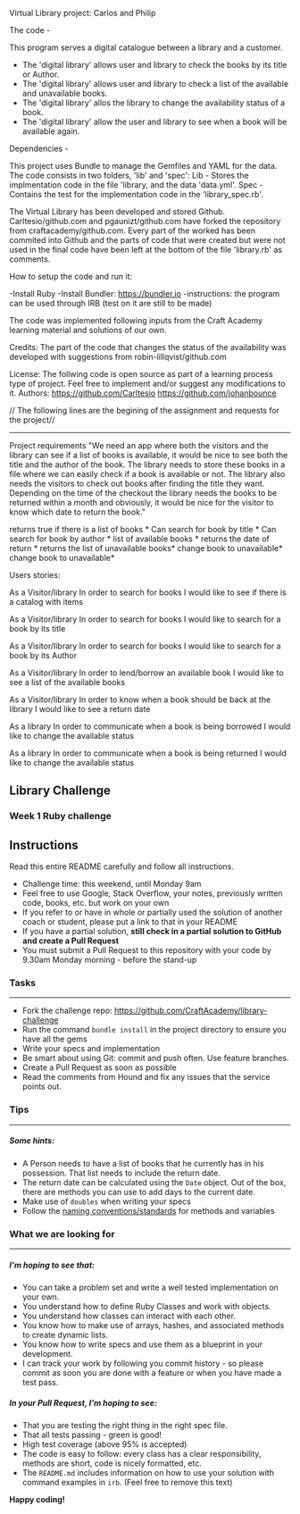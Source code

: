 Virtual Library project: Carlos and Philip

The code - 

This program serves a digital catalogue between a library and a customer.

- The 'digital library' allows user and library to check the books by its title or         Author.
- The 'digital library' allows user and library to check a list of the available and       unavailable books.
- The 'digital library' allos the library to change the availability status of a book.
- The 'digital library' allow the user and library to see when a book will be available    again.

Dependencies - 

This project uses Bundle to manage the Gemfiles and YAML for the data.
The code consists in two folders, 'lib' and 'spec':
Lib - Stores the implmentation code in the file 'library, and the data 'data.yml'.
Spec - Contains the test for the implementation code in the 'library_spec.rb'.

The Virtual Library has been developed and stored Github. Carltesio/github.com and pgaunizt/github.com have forked the repository from craftacademy/github.com.
Every part of the worked has been commited into Github and the parts of code that were created but were not used in the final code have been left at the bottom of the file 'library.rb' as comments.

How to setup the code and run it:

-Install Ruby
-Install Bundler: https://bundler.io
-instructions: the program can be used through IRB (test on it are still to be made)

The code was implemented following inputs from the Craft Academy learning material and  solutions of our own.

Credits: The part of the code that changes the status of the availability was developed           with suggestions from robin-lillqvist/github.com

License: The follwing code is open source as part of a learning process type of project. Feel free to implement and/or suggest any modifications to it.
Authors: https://github.com/Carltesio https://github.com/johanbounce




// The following lines are the begining of the assignment and requests for the project//


*****************************************************************************************







Project requirements
"We need an app where both the visitors and the library can see if a list of books is available, it would be nice to see both the title and the author of the book. The library needs to store these books in a file where we can easily check if a book is available or not. The library also needs the visitors to check out books after finding the title they want. Depending on the time of the checkout the library needs the books to be returned within a month and obviously, it would be nice for the visitor to know which date to return the book."

returns true if there is a list of books *
  Can search for book by title *
  Can search for book by author *
  list of available books *
  returns the date of return *
  returns the list of unavailable books*
  change book to unavailable*
  change book to unavailable*

Users stories:

As a Visitor/library
In order to search for books 
I would like to see if there is a catalog with items

As a Visitor/library
In order to search for books
I would like to search for a book by its title

As a Visitor/library
In order to search for books
I would like to search for a book by its Author

As a Visitor/library
In order to lend/borrow an available book
I would like to see a list of the available books

As a Visitor/library
In order to know when a book should be back at the library
I would like to see a return date

As a library
In order to communicate when a book is being borrowed
I would like to change the available status

As a library
In order to communicate when a book is being returned
I would like to change the available status














## Library Challenge
### Week 1 Ruby challenge

Instructions
-------
Read this entire README carefully and follow all instructions.

* Challenge time: this weekend, until Monday 9am
* Feel free to use Google, Stack Overflow, your notes, previously written code, books, etc. but work on your own
* If you refer to or have in whole or partially used the solution of another coach or student, please put a link to that in your README
* If you have a partial solution, **still check in a partial solution to GitHub and create a Pull Request**
* You must submit a Pull Request to this repository with your code by 9.30am Monday morning - before the stand-up


### Tasks
----

* Fork the challenge repo: https://github.com/CraftAcademy/library-challenge
* Run the command `bundle install` in the project directory to ensure you have all the gems
* Write your specs and implementation
* Be smart about using Git: commit and push often. Use feature branches.
* Create a Pull Request as soon as possible
* Read the comments from Hound and fix any issues that the service points out.

### Tips
----

##### Some hints:
  * A Person needs to have a list of books that he currently has in his possession. That list needs to include the return date.
  * The return date can be calculated using the `Date` object. Out of the box, there are methods you can use to add days to the current date.
  * Make use of `doubles` when writing your specs
  * Follow the [naming conventions/standards](https://craftacademy.gitbooks.io/coding-as-a-craft/content/extras/naming_standards.html) for methods and variables

### What we are looking for
----
##### I'm hoping to see that:
* You can take a problem set and write a well tested implementation on your own.
* You understand how to define Ruby Classes and work with objects.
* You understand how classes can interact with each other.
* You know how to make use of arrays, hashes, and associated methods to create dynamic lists.
* You know how to write specs and use them as a blueprint in your development.
* I can track your work by following you commit history - so please commit as soon you are done with a feature or when you have made a test pass.

##### In your Pull Request, I'm hoping to see:
* That you are testing the right thing in the right spec file.
* That all tests passing - green is good!
* High test coverage (above 95% is accepted)
* The code is easy to follow: every class has a clear responsibility, methods are short, code is nicely formatted, etc.
* The `README.md` includes information on how to use your solution with command examples in `irb`. (Feel free to remove this text)


**Happy coding!**
